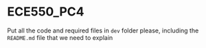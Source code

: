 # ECE550_PC4
Put all the code and required files in `dev` folder please, including the `README.md` file that we need to explain
